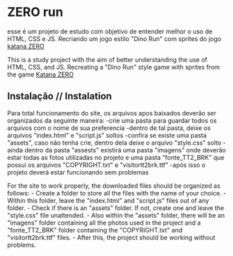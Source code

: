 # ZERO run
esse é um projeto de estudo com objetivo de entender melhor o uso de HTML, CSS e JS. Recriando um jogo estilo "Dino Run" com sprites do jogo [katana ZERO](#https://store.steampowered.com/app/460950/Katana_ZERO/)


This is a study project with the aim of better understanding the use of HTML, CSS, and JS. Recreating a "Dino Run" style game with sprites from the game [Katana ZERO](#https://store.steampowered.com/app/460950/Katana_ZERO/)

## Instalação // Instalation
Para total funcionamento do site, os arquivos apos baixados deverão ser organizados da seguinte maneira:
    -crie uma pasta para guardar todos os arquivos com o nome de sua preferencia
    -dentro de tal pasta, deixe os arquivos "index.html" e "script.js" soltos 
    -confira se existe uma pasta "assets", caso não tenha crie, dentro dela deixe o arquivo "style.css" solto
    -ainda dentro da pasta "assests" existirá uma pasta "imagens" onde deverão estar todas as fotos utilizadas no projeto e uma pasta "fonte_TT2_BRK" que possui os arquivos "COPYRIGHT.txt" e "visitortt2brk.ttf"
    -após isso o projeto deverá estar funcionando sem problemas

For the site to work properly, the downloaded files should be organized as follows:
    - Create a folder to store all the files with the name of your choice.
    - Within this folder, leave the "index.html" and "script.js" files out of any folder.
    - Check if there is an "assets" folder. If not, create one and leave the "style.css" file unattended.
    - Also within the "assets" folder, there will be an "imagens" folder containing all the photos used in the project and a "fonte_TT2_BRK" folder containing the "COPYRIGHT.txt" and "visitortt2brk.ttf" files.
    - After this, the project should be working without problems.
